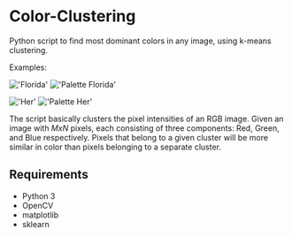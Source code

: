 # Color-Clustering

Python script to find most dominant colors in any image, using k-means clustering.

Examples:

!['Florida']('/images/florida.jpeg')
!['Palette Florida']('/images/Figure_florida.png')

!['Her']('/images/her2.jpg')
!['Palette Her']('/images/Figure_her2.png')




The script basically clusters the pixel intensities of an RGB image. Given an image with _MxN_ pixels, each consisting of three components: Red, Green, and Blue respectively. Pixels that belong to a given cluster will be more similar in color than pixels belonging to a separate cluster.



## Requirements
* Python 3
* OpenCV
* matplotlib
* sklearn
